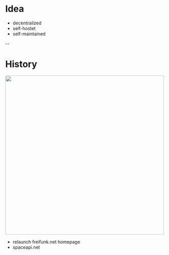 # Idea

* decentralized
* self-hostet
* self-maintained

--

# History

<img src="/slides/media/wireframe.png" height=500>

* relaunch freifunk.net homepage
* spaceapi.net
